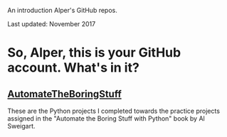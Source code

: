 An introduction Alper\'s GitHub repos.

Last updated: November 2017

# So, Alper, this is your GitHub account. What\'s in it?

## [AutomateTheBoringStuff](https://github.com/apaksoy/automatetheboringstuff)

These are the Python projects I completed towards the practice projects assigned in the "Automate the Boring Stuff with Python" book by Al Sweigart.


